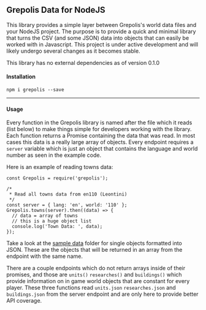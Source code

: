 ## Grepolis Data for NodeJS
This library provides a simple layer between Grepolis's world data files and your NodeJS project. The purpose is to provide a quick and minimal library that turns the CSV (and some JSON) data into objects that can easily be worked with in Javascript. This project is under active development and will likely undergo several changes as it becomes stable.

This library has no external dependencies as of version 0.1.0

#### Installation
```
npm i grepolis --save
```

---

#### Usage
Every function in the Grepolis library is named after the file which it reads (list below) to make things simple for developers working with the library. Each function returns a Promise containing the data that was read. In most cases this data is a really large array of objects. Every endpoint requires a `server` variable which is just an object that contains the language and world number as seen in the example code.

Here is an example of reading towns data:
```
const Grepolis = require('grepolis');

/*
 * Read all towns data from en110 (Leontini)
 */
const server = { lang: 'en', world: '110' };
Grepolis.towns(server).then((data) => {
  // data = array of towns
  // this is a huge object list
  console.log('Town Data: ', data);
});
```

Take a look at the [sample data](Examples/Data/) folder for single objects formatted into JSON. These are the objects that will be returned in an array from the endpoint with the same name.

There are a couple endpoints which do not return arrays inside of their promises, and those are `units()` `researches()` and `buildings()` which provide information on in game world objects that are constant for every player. These three functions read `units.json` `researches.json` and `buildings.json` from the server endpoint and are only here to provide better API coverage.